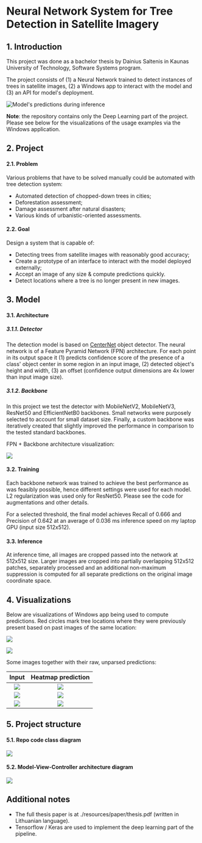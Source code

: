 # Neural Network System for Tree Detection in Satellite Imagery

## 1. Introduction

This project was done as a bachelor thesis by Dainius Saltenis in Kaunas University of Technology, Software Systems program.

The project consists of (1) a Neural Network trained to detect instances of trees in satellite images, (2) a Windows app
 to interact with the model and (3) an API for model's deployment.

![Model's predictions during inference](./resources/predictions1.png)
 
**Note**: the repository contains only the Deep Learning part of the project. Please see below for the visualizations of
 the usage examples via the Windows application.

## 2. Project

#### 2.1. Problem

Various problems that have to be solved manually could be automated with tree detection system:
* Automated detection of chopped-down trees in cities;
* Deforestation assessment;
* Damage assessment after natural disasters;
* Various kinds of urbanistic-oriented assessments.  

#### 2.2. Goal

Design a system that is capable of:
* Detecting trees from satellite images with reasonably good accuracy;
* Create a prototype of an interface to interact with the model deployed externally;
* Accept an image of any size & compute predictions quickly.
* Detect locations where a tree is no longer present in new images.

## 3. Model

#### 3.1. Architecture

##### 3.1.1. Detector

The detection model is based on [CenterNet](https://arxiv.org/pdf/1904.07850.pdf) object detector. The neural network is of a Feature 
Pyramid Network (FPN) architecture. For each point in its output space it (1) predicts confidence score of the presence
 of a class' object center in some region in an input image, (2) detected object's height and width, (3) an offset (confidence output dimensions are 4x lower than 
 input image size).  

##### 3.1.2. Backbone

In this project we test the detector with MobileNetV2, MobileNetV3, ResNet50 and EfficientNetB0 backbones. Small networks were purposely selected to account for 
small dataset size. Finally, a custom backbone was iteratively created that slightly improved the performance in 
comparison to the tested standard backbones.

FPN + Backbone architecture visualization:

![](./resources/architecture_visualization.png)

#### 3.2. Training 

Each backbone network was trained to achieve the best performance as was feasibly possible, hence different settings were
used for each model. L2 regularization was used only for ResNet50. Please see the code for augmentations and other 
details.

For a selected threshold, the final model achieves Recall of 0.666 and Precision of 0.642 at an average of 0.036 ms 
inference speed on my laptop GPU (input size 512x512). 

#### 3.3. Inference

At inference time, all images are cropped passed into the network at 512x512 size. Larger images are cropped into 
partially overlapping 512x512 patches, separately processed and an additional non-maximum suppression is computed for
all separate predictions on the original image coordinate space.

## 4. Visualizations

Below are visualizations of Windows app being used to compute predictions. Red circles mark tree locations where they were 
previously present based on past images of the same location:

![](./resources/ui1.png)

![](./resources/ui3.png)

Some images together with their raw, unparsed predictions:

Input             |  Heatmap prediction
:-------------------------:|:-------------------------:
![](./resources/test1.jpg)  |  ![](./resources/test1pred.jpg)
![](./resources/test2.jpg)  |  ![](./resources/test2pred.jpg)
![](./resources/test3.jpg)  |  ![](./resources/test3pred.jpg)

## 5. Project structure

#### 5.1. Repo code class diagram

![](./resources/package_diagram.png)

#### 5.2. Model-View-Controller architecture diagram

![](./resources/MVC_class_diagram.png)

## Additional notes

- The full thesis paper is at ./resources/paper/thesis.pdf (written in Lithuanian language). 
- Tensorflow / Keras are used to implement the deep learning part of the pipeline.

